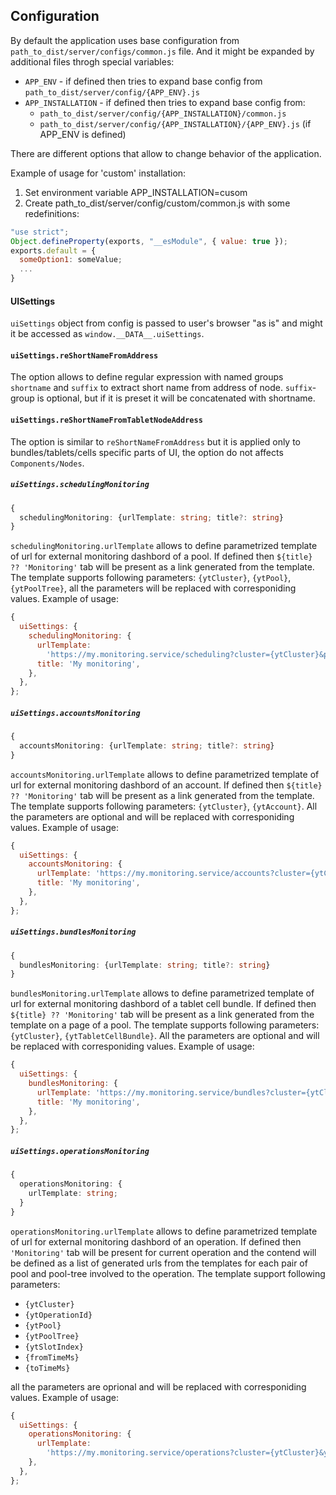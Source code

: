 ## Configuration

By default the application uses base configuration from `path_to_dist/server/configs/common.js` file. And it might be expanded by additional files throgh special variables:

- `APP_ENV` - if defined then tries to expand base config from `path_to_dist/server/config/{APP_ENV}.js`
- `APP_INSTALLATION` - if defined then tries to expand base config from:
  - `path_to_dist/server/config/{APP_INSTALLATION}/common.js`
  - `path_to_dist/server/config/{APP_INSTALLATION}/{APP_ENV}.js` (if APP_ENV is defined)

There are different options that allow to change behavior of the application.

Example of usage for 'custom' installation:

1. Set environment variable APP_INSTALLATION=cusom
2. Create path_to_dist/server/config/custom/common.js with some redefinitions:

```js
"use strict";
Object.defineProperty(exports, "__esModule", { value: true });
exports.default = {
  someOption1: someValue;
  ...
}
```

#### UISettings

`uiSettings` object from config is passed to user's browser "as is" and might it be accessed as `window.__DATA__.uiSettings`.

#### `uiSettings.reShortNameFromAddress`

The option allows to define regular expression with named groups `shortname` and `suffix` to extract short name from address of node. `suffix`-group is optional, but if it is preset it will be concatenated with shortname.

#### `uiSettings.reShortNameFromTabletNodeAddress`

The option is similar to `reShortNameFromAddress` but it is applied only to bundles/tablets/cells specific parts of UI, the option do not affects `Components/Nodes`.

##### `uiSettings.schedulingMonitoring`

```ts
{
  schedulingMonitoring: {urlTemplate: string; title?: string}
}
```

`schedulingMonitoring.urlTemplate` allows to define parametrized template of url for external monitoring dashbord of a pool.
If defined then `${title} ?? 'Monitoring'` tab will be present as a link generated from the template.
The template supports following parameters: `{ytCluster}`, `{ytPool}`, `{ytPoolTree}`, all the parameters will be replaced with corresponiding values.
Example of usage:

```js
{
  uiSettings: {
    schedulingMonitoring: {
      urlTemplate:
        'https://my.monitoring.service/scheduling?cluster={ytCluster}&pool={ytPool}&tree={ytPoolTree}',
      title: 'My monitoring',
    },
  },
};
```

##### `uiSettings.accountsMonitoring`

```ts
{
  accountsMonitoring: {urlTemplate: string; title?: string}
}
```

`accountsMonitoring.urlTemplate` allows to define parametrized template of url for external monitoring dashbord of an account.
If defined then `${title} ?? 'Monitoring'` tab will be present as a link generated from the template.
The template supports following parameters: `{ytCluster}`, `{ytAccount}`. All the parameters are optional and will be replaced with corresponiding values.
Example of usage:

```js
{
  uiSettings: {
    accountsMonitoring: {
      urlTemplate: 'https://my.monitoring.service/accounts?cluster={ytCluster}&account={ytAccount}',
      title: 'My monitoring',
    },
  },
};
```

##### `uiSettings.bundlesMonitoring`

```ts
{
  bundlesMonitoring: {urlTemplate: string; title?: string}
}
```

`bundlesMonitoring.urlTemplate` allows to define parametrized template of url for external monitoring dashbord of a tablet cell bundle.
If defined then `${title} ?? 'Monitoring'` tab will be present as a link generated from the template on a page of a pool.
The template supports following parameters: `{ytCluster}`, `{ytTabletCellBundle}`. All the parameters are optional and will be replaced with corresponiding values.
Example of usage:

```js
{
  uiSettings: {
    bundlesMonitoring: {
      urlTemplate: 'https://my.monitoring.service/bundles?cluster={ytCluster}&bundle={ytTabletCellBundle}',
      title: 'My monitoring',
    },
  },
};
```

##### `uiSettings.operationsMonitoring`

```ts
{
  operationsMonitoring: {
    urlTemplate: string;
  }
}
```

`operationsMonitoring.urlTemplate` allows to define parametrized template of url for external monitoring dashbord of an operation.
If defined then `'Monitoring'` tab will be present for current operation and the contend will be defined as a list
of generated urls from the templates for each pair of pool and pool-tree involved to the operation.
The template support following parameters:

- `{ytCluster}`
- `{ytOperationId}`
- `{ytPool}`
- `{ytPoolTree}`
- `{ytSlotIndex}`
- `{fromTimeMs}`
- `{toTimeMs}`

all the parameters are oprional and will be replaced with corresponiding values.
Example of usage:

```js
{
  uiSettings: {
    operationsMonitoring: {
      urlTemplate:
        'https://my.monitoring.service/operations?cluster={ytCluster}&ytOperationId={ytOperationId}&pool={ytPool}&poolTree={ytPoolTree}&from={fromTimeMs}&to={toTimeMs}',
    },
  },
};
```
